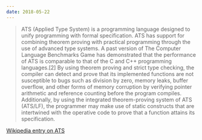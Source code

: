 ```yaml
---
date: 2018-05-22
---
```


> ATS (Applied Type System) is a programming language designed to unify programming with formal specification. ATS has support for combining theorem proving with practical programming through the use of advanced type systems. A past version of The Computer Language Benchmarks Game has demonstrated that the performance of ATS is comparable to that of the C and C++ programming languages.[2] By using theorem proving and strict type checking, the compiler can detect and prove that its implemented functions are not susceptible to bugs such as division by zero, memory leaks, buffer overflow, and other forms of memory corruption by verifying pointer arithmetic and reference counting before the program compiles. Additionally, by using the integrated theorem-proving system of ATS (ATS/LF), the programmer may make use of static constructs that are intertwined with the operative code to prove that a function attains its specification.

[Wikipedia entry on ATS](https://en.wikipedia.org/wiki/ATS_(programming_language))
